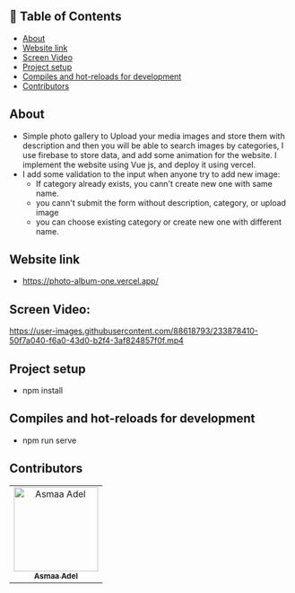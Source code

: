 ## 📝 Table of Contents

- [About <a name = "about"></a>](#about-)
- [Website link <a name = "link"></a>](#website-link-)
- [Screen Video <a name = "screen-video"></a>](#screen-video-)
- [Project setup <a name = "Project-setup"></a>](#project-setup-)
- [Compiles and hot-reloads for development <a name = "Compiles-and-hot-reloads-for-development"></a>](#compiles-and-hot-reloads-for-development-)
- [Contributors <a name = "Contributors"></a>](#contributors-)

## About <a name = "about"></a>
- Simple photo gallery to Upload your media images and store them with description and then you will be able to search images by categories, I use firebase to store  data, and add some animation for the website. I implement the website using Vue js, and deploy it using vercel.
- I add some validation to the input when anyone try to add new image:
  - If category already exists, you cann't create new one with same name.
  - you cann't submit the form without description, category, or upload image
  - you can choose existing category or create new one with different name.

## Website link <a name = "link"></a>
- https://photo-album-one.vercel.app/

## Screen Video: <a name = "screen-video"></a>

https://user-images.githubusercontent.com/88618793/233878410-50f7a040-f6a0-43d0-b2f4-3af824857f0f.mp4


## Project setup <a name = "Project-setup"></a>
- npm install

## Compiles and hot-reloads for development <a name = "Compiles-and-hot-reloads-for-development"></a>
- npm run serve

## Contributors <a name = "Contributors"></a>

<table>
  <tr>
    <td align="center">
    <a href="https://github.com/asmaaadel0" target="_black">
    <img src="https://avatars.githubusercontent.com/u/88618793?s=400&u=886a14dc5ef5c205a8e51942efe9665ed8fd4717&v=4" width="150px;" alt="Asmaa Adel"/>
    <br />
    <sub><b>Asmaa Adel</b></sub></a>
    
  </tr>
 </table>

